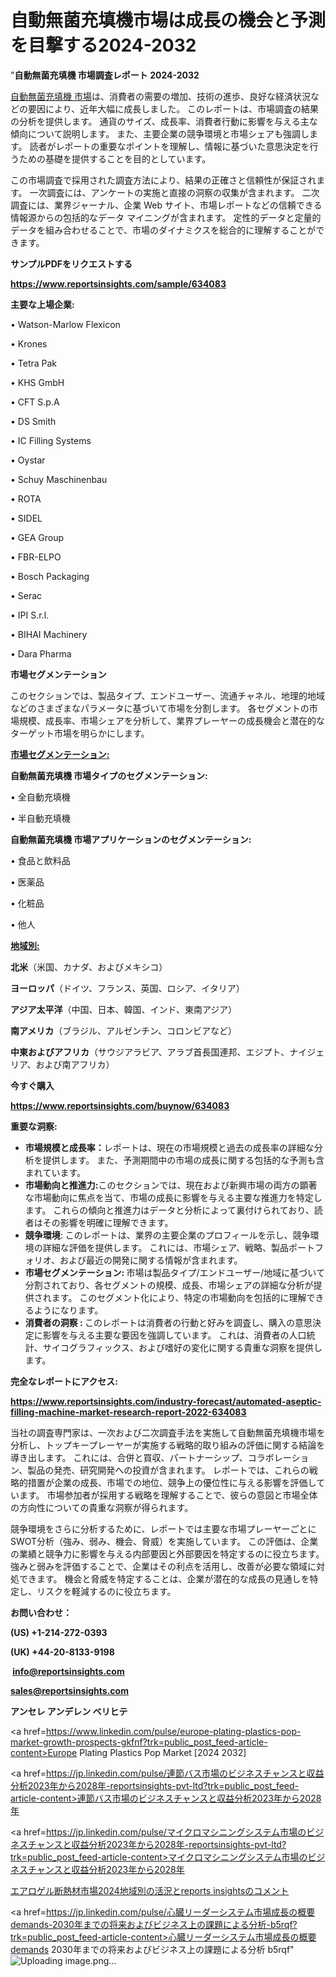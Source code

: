 # 自動無菌充填機市場は成長の機会と予測を目撃する2024-2032

"<strong>自動無菌充填機 市場調査レポート 2024-2032</strong>

<a href=https://www.reportsinsights.com/sample/634083>自動無菌充填機 市場</a>は、消費者の需要の増加、技術の進歩、良好な経済状況などの要因により、近年大幅に成長しました。 このレポートは、市場調査の結果の分析を提供します。 通貨のサイズ、成長率、消費者行動に影響を与える主な傾向について説明します。 また、主要企業の競争環境と市場シェアも強調します。 読者がレポートの重要なポイントを理解し、情報に基づいた意思決定を行うための基礎を提供することを目的としています。

この市場調査で採用された調査方法により、結果の正確さと信頼性が保証されます。 一次調査には、アンケートの実施と直接の洞察の収集が含まれます。 二次調査には、業界ジャーナル、企業 Web サイト、市場レポートなどの信頼できる情報源からの包括的なデータ マイニングが含まれます。 定性的データと定量的データを組み合わせることで、市場のダイナミクスを総合的に理解することができます。

<strong><b>サンプルPDFをリクエストする</b></strong>

<a href=https://www.reportsinsights.com/sample/634083><strong><u>https://www.reportsinsights.com/sample/634083</u></strong></a>

<strong>主要な上場企業:</strong>

• Watson-Marlow Flexicon

• Krones

• Tetra Pak

• KHS GmbH

• CFT S.p.A

• DS Smith

• IC Filling Systems

• Oystar

• Schuy Maschinenbau

• ROTA

• SIDEL

• GEA Group

• FBR-ELPO

• Bosch Packaging

• Serac

• IPI S.r.l.

• BIHAI Machinery

• Dara Pharma

<strong>市場セグメンテーション</strong>

このセクションでは、製品タイプ、エンドユーザー、流通チャネル、地理的地域などのさまざまなパラメータに基づいて市場を分割します。 各セグメントの市場規模、成長率、市場シェアを分析して、業界プレーヤーの成長機会と潜在的なターゲット市場を明らかにします。

<strong><u>市場セグメンテーション</u></strong><strong><u>:</u></strong>

<strong>自動無菌充填機 市場タイプのセグメンテーション:</strong>

• 全自動充填機

• 半自動充填機

<strong>自動無菌充填機 市場アプリケーションのセグメンテーション:</strong>

• 食品と飲料品

• 医薬品

• 化粧品

• 他人

<strong><u>地域別</u></strong><strong><u>:</u></strong>

<strong>北米</strong>（米国、カナダ、およびメキシコ）

<strong>ヨーロッパ</strong>（ドイツ、フランス、英国、ロシア、イタリア）

<strong>アジア太平洋</strong>（中国、日本、韓国、インド、東南アジア）

<strong>南アメリカ</strong>（ブラジル、アルゼンチン、コロンビアなど）

<strong>中東およびアフリカ</strong>（サウジアラビア、アラブ首長国連邦、エジプト、ナイジェリア、および南アフリカ）

<strong>今すぐ購入</strong>

<a href=https://www.reportsinsights.com/buynow/634083><strong><u>https://www.reportsinsights.com/buynow/634083</u></strong></a>

<strong>重要な洞察:</strong>
<ul>
  <li><strong>市場規模と成長率：</strong>レポートは、現在の市場規模と過去の成長率の詳細な分析を提供します。 また、予測期間中の市場の成長に関する包括的な予測も含まれています。</li>
  <li><strong>市場動向と推進力:</strong>このセクションでは、現在および新興市場の両方の顕著な市場動向に焦点を当て、市場の成長に影響を与える主要な推進力を特定します。 これらの傾向と推進力はデータと分析によって裏付けられており、読者はその影響を明確に理解できます。</li>
  <li><strong>競争環境</strong>: このレポートは、業界の主要企業のプロフィールを示し、競争環境の詳細な評価を提供します。 これには、市場シェア、戦略、製品ポートフォリオ、および最近の開発に関する情報が含まれます。</li>
  <li><strong>市場セグメンテーション: </strong>市場は製品タイプ/エンドユーザー/地域に基づいて分割されており、各セグメントの規模、成長、市場シェアの詳細な分析が提供されます。 このセグメント化により、特定の市場動向を包括的に理解できるようになります。</li>
  <li><strong>消費者の洞察 : </strong>このレポートは消費者の行動と好みを調査し、購入の意思決定に影響を与える主要な要因を強調しています。 これは、消費者の人口統計、サイコグラフィックス、および嗜好の変化に関する貴重な洞察を提供します。</li>
</ul>
<strong>完全なレポートにアクセス:</strong>

<a href=https://www.reportsinsights.com/industry-forecast/automated-aseptic-filling-machine-market-research-report-2022-634083><strong><u><b>https://www.reportsinsights.com/industry-forecast/automated-aseptic-filling-machine-market-research-report-2022-634083</b></u></strong></a>

当社の調査専門家は、一次および二次調査手法を実施して自動無菌充填機市場を分析し、トップキープレーヤーが実施する戦略的取り組みの評価に関する結論を導き出します。 これには、合併と買収、パートナーシップ、コラボレーション、製品の発売、研究開発への投資が含まれます。 レポートでは、これらの戦略的措置が企業の成長、市場での地位、競争上の優位性に与える影響を評価しています。 市場参加者が採用する戦略を理解することで、彼らの意図と市場全体の方向性についての貴重な洞察が得られます。

競争環境をさらに分析するために、レポートでは主要な市場プレーヤーごとにSWOT分析（強み、弱み、機会、脅威）を実施しています。 この評価は、企業の業績と競争力に影響を与える内部要因と外部要因を特定するのに役立ちます。 強みと弱みを評価することで、企業はその利点を活用し、改善が必要な領域に対処できます。 機会と脅威を特定することは、企業が潜在的な成長の見通しを特定し、リスクを軽減するのに役立ちます。

<strong>お問い合わせ：</strong>

<strong>(US) +1-214-272-0393</strong>

<strong>(UK) +44-20-8133-9198</strong>

<strong> </strong><a href=info@reportsinsights.com><strong><u>info@reportsinsights.com</u></strong></a>

<a href=sales@reportsinsights.com><strong><u>sales@reportsinsights.com</u></strong></a>

<strong>アンセレ アンデレン ベリヒテ</strong>

<a href=https://www.linkedin.com/pulse/europe-plating-plastics-pop-market-growth-prospects-gkfnf?trk=public_post_feed-article-content>Europe Plating Plastics Pop Market [2024 2032]</a>

<a href=https://jp.linkedin.com/pulse/連節バス市場のビジネスチャンスと収益分析2023年から2028年-reportsinsights-pvt-ltd?trk=public_post_feed-article-content>連節バス市場のビジネスチャンスと収益分析2023年から2028年</a>

<a href=https://jp.linkedin.com/pulse/マイクロマシニングシステム市場のビジネスチャンスと収益分析2023年から2028年-reportsinsights-pvt-ltd?trk=public_post_feed-article-content>マイクロマシニングシステム市場のビジネスチャンスと収益分析2023年から2028年</a>

<a href=https://www.linkedin.com/pulse/エアロゲル断熱材市場2024地域別の活況とreports-insightsのコメント-reportsinsights-pvt-ltd-njpgf/>エアロゲル断熱材市場2024地域別の活況とreports insightsのコメント</a>

<a href=https://jp.linkedin.com/pulse/心臓リーダーシステム市場成長の概要demands-2030年までの将来およびビジネス上の課題による分析-b5rqf?trk=public_post_feed-article-content>心臓リーダーシステム市場成長の概要demands 2030年までの将来およびビジネス上の課題による分析 b5rqf</a>"
![Uploading image.png…]()
